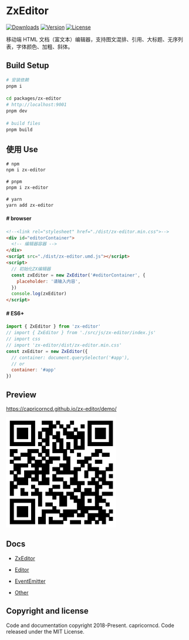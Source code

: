 # ZxEditor

<p>
  <a href="https://npmcharts.com/compare/zx-editor?minimal=true"><img src="https://img.shields.io/npm/dm/zx-editor.svg?sanitize=true" alt="Downloads"></a>
  <a href="https://www.npmjs.com/package/zx-editor"><img src="https://img.shields.io/npm/v/zx-editor.svg?sanitize=true" alt="Version"></a>
  <a href="https://www.npmjs.com/package/zx-editor"><img src="https://img.shields.io/npm/l/zx-editor.svg?sanitize=true" alt="License"></a>
</p>

移动端 HTML 文档（富文本）编辑器，支持图文混排、引用、大标题、无序列表，字体颜色、加粗、斜体。

## Build Setup

```bash
# 安装依赖
pnpm i

cd packages/zx-editor
# http://localhost:9001
pnpm dev

# build files
pnpm build
```

## 使用 Use

```
# npm
npm i zx-editor

# pnpm
pnpm i zx-editor

# yarn
yarn add zx-editor
```

#### # browser

```html
<!--<link rel="stylesheet" href="./dist/zx-editor.min.css">-->
<div id="editorContainer">
  <!-- 编辑器容器 -->
</div>
<script src="./dist/zx-editor.umd.js"></script>
<script>
  // 初始化ZX编辑器
  const zxEditor = new ZxEditor('#editorContainer', {
    placeholder: '请输入内容',
  })
  console.log(zxEditor)
</script>
```

#### # ES6+

```javascript
import { ZxEditor } from 'zx-editor'
// import { ZxEditor } from './src/js/zx-editor/index.js'
// import css
// import 'zx-editor/dist/zx-editor.min.css'
const zxEditor = new ZxEditor({
  // container: document.querySelector('#app'),
  // or
  container: '#app'
})
```

## Preview

https://capricorncd.github.io/zx-editor/demo/

![zx-editor Preview](./qr.png)

## Docs

- [ZxEditor](./docs/ZxEditor.md)

- [Editor](./docs/Editor.md)

- [EventEmitter](./docs/EventEmitter.md)

- [Other](./docs)

## Copyright and license

Code and documentation copyright 2018-Present. capricorncd. Code released under the MIT License.
